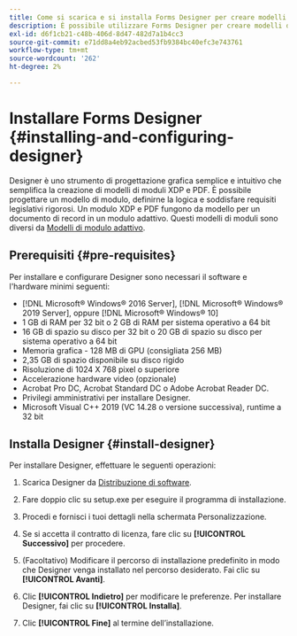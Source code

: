 ```yaml
---
title: Come si scarica e si installa Forms Designer per creare modelli per documenti di record?
description: È possibile utilizzare Forms Designer per creare modelli di moduli XDP e PDF che fungono da modello per un documento di record. Designer è disponibile con [!DNL AEM Forms] licenza.
exl-id: d6f1cb21-c48b-406d-8d47-482d7a1b4cc3
source-git-commit: e71dd8a4eb92acbed53fb9384bc40efc3e743761
workflow-type: tm+mt
source-wordcount: '262'
ht-degree: 2%

---
```


# Installare Forms Designer {#installing-and-configuring-designer}

Designer è uno strumento di progettazione grafica semplice e intuitivo che semplifica la creazione di modelli di moduli XDP e PDF. È possibile progettare un modello di modulo, definirne la logica e soddisfare requisiti legislativi rigorosi. Un modulo XDP e PDF fungono da modello per un documento di record in un modulo adattivo. Questi modelli di moduli sono diversi da [Modelli di modulo adattivo](template-editor.md).

## Prerequisiti {#pre-requisites}

Per installare e configurare Designer sono necessari il software e l&#39;hardware minimi seguenti:

* [!DNL Microsoft® Windows® 2016 Server], [!DNL Microsoft® Windows® 2019 Server], oppure [!DNL Microsoft® Windows® 10]
* 1 GB di RAM per 32 bit o 2 GB di RAM per sistema operativo a 64 bit
* 16 GB di spazio su disco per 32 bit o 20 GB di spazio su disco per sistema operativo a 64 bit
* Memoria grafica - 128 MB di GPU (consigliata 256 MB)
* 2,35 GB di spazio disponibile su disco rigido
* Risoluzione di 1024 X 768 pixel o superiore
* Accelerazione hardware video (opzionale)
* Acrobat Pro DC, Acrobat Standard DC o Adobe Acrobat Reader DC.
* Privilegi amministrativi per installare Designer.
* Microsoft Visual C++ 2019 (VC 14.28 o versione successiva), runtime a 32 bit

## Installa Designer {#install-designer}

Per installare Designer, effettuare le seguenti operazioni:

1. Scarica Designer da [Distribuzione di software](https://experience.adobe.com/downloads).

1. Fare doppio clic su setup.exe per eseguire il programma di installazione.
1. Procedi e fornisci i tuoi dettagli nella schermata Personalizzazione.
1. Se si accetta il contratto di licenza, fare clic su **[!UICONTROL Successivo]** per procedere.
1. (Facoltativo) Modificare il percorso di installazione predefinito in modo che Designer venga installato nel percorso desiderato. Fai clic su **[!UICONTROL Avanti]**.
1. Clic **[!UICONTROL Indietro]** per modificare le preferenze. Per installare Designer, fai clic su **[!UICONTROL Installa]**.
1. Clic **[!UICONTROL Fine]** al termine dell’installazione.
